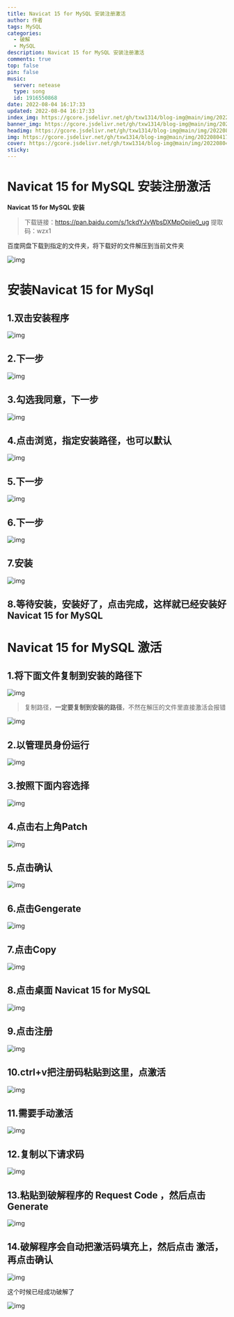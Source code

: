 ```yaml
---
title: Navicat 15 for MySQL 安装注册激活
author: 作者
tags: MySQL 
categories: 
  - 破解
  - MySQL
description: Navicat 15 for MySQL 安装注册激活
comments: true
top: false
pin: false
music:
  server: netease
  type: song
  id: 1916550868
date: 2022-08-04 16:17:33
updated: 2022-08-04 16:17:33
index_img: https://gcore.jsdelivr.net/gh/txw1314/blog-img@main/img/202208041705616.png
banner_img: https://gcore.jsdelivr.net/gh/txw1314/blog-img@main/img/202208041705616.png
headimg: https://gcore.jsdelivr.net/gh/txw1314/blog-img@main/img/202208041705616.png
img: https://gcore.jsdelivr.net/gh/txw1314/blog-img@main/img/202208041705616.png
cover: https://gcore.jsdelivr.net/gh/txw1314/blog-img@main/img/202208041705616.png
sticky:
---
```


# Navicat 15 for MySQL 安装注册激活



**Navicat 15 for MySQL 安装**

> 下载链接：https://pan.baidu.com/s/1ckdYJvWbsDXMpOpiie0_ug
> 提取码：wzx1

百度网盘下载到指定的文件夹，将下载好的文件解压到当前文件夹

![img](https://gcore.jsdelivr.net/gh/txw1314/blog-img@main/img/202208041651795.png)

# 安装Navicat 15 for MySql

## 1.双击安装程序

![img](https://gcore.jsdelivr.net/gh/txw1314/blog-img@main/img/202208041651800.png)

## 2.下一步

![img](https://gcore.jsdelivr.net/gh/txw1314/blog-img@main/img/202208041651216.png)

## 3.勾选我同意，下一步

 ![img](https://gcore.jsdelivr.net/gh/txw1314/blog-img@main/img/202208041651579.png)

## 4.点击浏览，指定安装路径，也可以默认

![img](https://gcore.jsdelivr.net/gh/txw1314/blog-img@main/img/202208041651135.png)

## 5.下一步

![img](https://gcore.jsdelivr.net/gh/txw1314/blog-img@main/img/202208041652920.png)

##  6.下一步

![img](https://gcore.jsdelivr.net/gh/txw1314/blog-img@main/img/202208041652862.png)

 ## 7.安装

![img](https://gcore.jsdelivr.net/gh/txw1314/blog-img@main/img/202208041652539.png)

##  8.等待安装，安装好了，点击完成，这样就已经安装好Navicat 15 for MySQL

# Navicat 15 for MySQL 激活

## 1.将下面文件复制到安装的路径下

![img](https://gcore.jsdelivr.net/gh/txw1314/blog-img@main/img/202208041653735.png)

> 复制路径，**一定要复制到安装的路径**，不然在解压的文件里直接激活会报错

![img](https://gcore.jsdelivr.net/gh/txw1314/blog-img@main/img/202208041653769.png)

## 2.以管理员身份运行

![img](https://gcore.jsdelivr.net/gh/txw1314/blog-img@main/img/202208041654300.png)

 ## 3.按照下面内容选择

 ![img](https://gcore.jsdelivr.net/gh/txw1314/blog-img@main/img/202208041654537.png)

##  4.点击右上角Patch

![img](https://gcore.jsdelivr.net/gh/txw1314/blog-img@main/img/202208041654982.png)

## 5.点击确认

![img](https://gcore.jsdelivr.net/gh/txw1314/blog-img@main/img/202208041654651.png)

## 6.点击Gengerate

![img](https://gcore.jsdelivr.net/gh/txw1314/blog-img@main/img/202208041654380.png)

## 7.点击Copy

![img](https://gcore.jsdelivr.net/gh/txw1314/blog-img@main/img/202208041654111.png)

## 8.点击桌面 Navicat 15 for MySQL

![img](https://gcore.jsdelivr.net/gh/txw1314/blog-img@main/img/202208041654416.png)

## 9.点击注册

![img](https://gcore.jsdelivr.net/gh/txw1314/blog-img@main/img/202208041655284.png)

 ## 10.ctrl+v把注册码粘贴到这里，点激活

![img](https://gcore.jsdelivr.net/gh/txw1314/blog-img@main/img/202208041655265.png)

## 11.需要手动激活

![img](https://gcore.jsdelivr.net/gh/txw1314/blog-img@main/img/202208041655006.png)

## 12.复制以下请求码

![img](https://gcore.jsdelivr.net/gh/txw1314/blog-img@main/img/202208041655032.png)

## 13.粘贴到破解程序的 Request Code ，然后点击 Generate

![img](https://gcore.jsdelivr.net/gh/txw1314/blog-img@main/img/202208041655440.png)

 ## 14.破解程序会自动把激活码填充上，然后点击 激活，再点击确认

 ![img](https://gcore.jsdelivr.net/gh/txw1314/blog-img@main/img/202208041655880.png)

这个时候已经成功破解了

![img](https://gcore.jsdelivr.net/gh/txw1314/blog-img@main/img/202208041655438.png)
